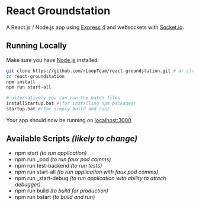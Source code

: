 # React Groundstation

A React.js / Node.js app using [Express 4](http://expressjs.com/) and websockets with [Socket.io](socket.io).

## Running Locally

Make sure you have [Node.js](http://nodejs.org/) installed.

```sh
git clone https://github.com/rLoopTeam/react-groundstation.git # or clone your own fork
cd react-groundstation
npm install
npm run start-all

# alternatively you can run the batch files
installStartup.bat #(for installing npm packages)
startup.bat #(for simply build and run)
```

Your app should now be running on [localhost:3000](http://localhost:3000/).

## Available Scripts *(likely to change)*
  - npm start *(to run application)*
  - npm run _pod *(to run faux pod comms)*
  - npm run test-backend *(to run tests)*
  - npm run start-all *(to run application with faux pod comms)*
  - npm run _start-debug *(to run application with ability to attach debugger)*
  - npm run build *(to build for production)*
  - npm run bstart *(to build and run)*
